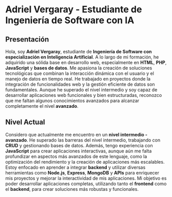 # Adriel Vergaray - Estudiante de Ingeniería de Software con IA

## Presentación

Hola, soy **Adriel Vergaray**, estudiante de **Ingeniería de Software con especialización en Inteligencia Artificial**. A lo largo de mi formación, he adquirido una sólida base en desarrollo web, especialmente en **HTML**, **PHP**, **JavaScript** y **bases de datos**. Me apasiona la creación de soluciones tecnológicas que combinan la interacción dinámica con el usuario y el manejo de datos en tiempo real. He trabajado en proyectos donde la integración de funcionalidades web y la gestión eficiente de datos son fundamentales. Aunque he superado el nivel intermedio y soy capaz de desarrollar aplicaciones web funcionales y bien estructuradas, reconozco que me faltan algunos conocimientos avanzados para alcanzar completamente el nivel **avanzado**.

## Nivel Actual

Considero que actualmente me encuentro en un **nivel intermedio - avanzado**. He superado las barreras del nivel intermedio, trabajando con **CRUD** y gestionando bases de datos. Además, tengo experiencia con **JavaScript** para crear aplicaciones interactivas, aunque aún me falta profundizar en aspectos más avanzados de este lenguaje, como la optimización del rendimiento y la creación de aplicaciones más escalables. Estoy enfocado en aprender a integrar **backend** y utilizar diversas herramientas como **Node.js**, **Express**, **MongoDB** y **APIs** para enriquecer mis proyectos y mejorar la interactividad de mis aplicaciones. Mi objetivo es poder desarrollar aplicaciones completas, utilizando tanto el **frontend** como el **backend**, para crear soluciones más robustas y funcionales.

